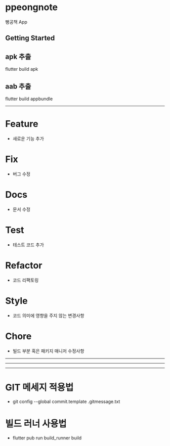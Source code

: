 # ppeongnote

뻥공책 App

## Getting Started

## apk 추출
flutter build apk

## aab 추출
flutter build appbundle

---

# Feature

- 새로운 기능 추가

# Fix

- 버그 수정

# Docs

- 문서 수정

# Test

- 테스트 코드 추가

# Refactor

- 코드 리팩토링

# Style

- 코드 의미에 영향을 주지 않는 변경사항

# Chore

- 빌드 부분 혹은 패키지 매니저 수정사항

---

---

---

# GIT 메세지 적용법

- git config --global commit.template .gitmessage.txt

# 빌드 러너 사용법

- flutter pub run build_runner build